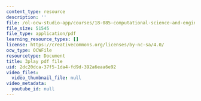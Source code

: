 ```yaml
---
content_type: resource
description: ''
file: /ol-ocw-studio-app/courses/18-085-computational-science-and-engineering-i-fall-2008/2dc20dca37f51da4fd9d392a6eaa6e92_4B9aIlwEZcQ.pdf
file_size: 51545
file_type: application/pdf
learning_resource_types: []
license: https://creativecommons.org/licenses/by-nc-sa/4.0/
ocw_type: OCWFile
resourcetype: Document
title: 3play pdf file
uid: 2dc20dca-37f5-1da4-fd9d-392a6eaa6e92
video_files:
  video_thumbnail_file: null
video_metadata:
  youtube_id: null
---
```

